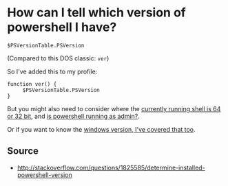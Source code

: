 ﻿# How can I tell which version of powershell I have?

    $PSVersionTable.PSVersion

(Compared to this DOS classic: `ver`)

So I've added this to my profile:

    function ver() {
         $PSVersionTable.PSVersion
    }

But you might also need to consider where the [currently running shell is 64 or 32 bit](is_this_64_or_32_bit_powershell_today.md), and [is powershell running as admin?](is_current_user_admin.md).

Or if you want to know the [windows version, I've covered that too](../windows/which_version.md).

## Source

- <http://stackoverflow.com/questions/1825585/determine-installed-powershell-version>